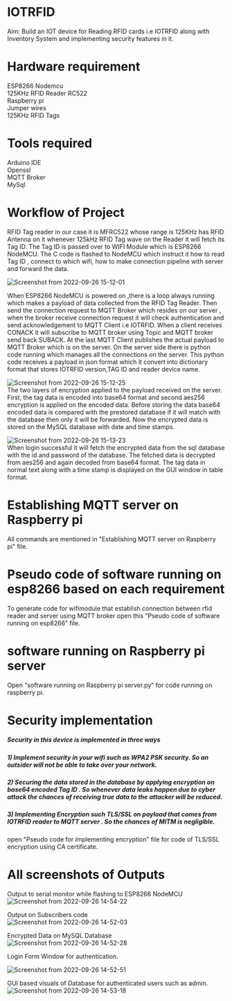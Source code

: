 # IOTRFID
Aim: Build an IOT device for Reading RFID cards i.e IOTRFID along with Inventory System and implementing security features in it.


# Hardware requirement
ESP8266 Nodemcu <br/>
125KHz RFID Reader RC522 <br/>
Raspberry pi <br/>
Jumper wires <br/>
125KHz RFID Tags <br/>

# Tools required
Arduino IDE <br/>
Openssl <br/>
MQTT Broker <br/>
MySql <br/>

# Workflow of Project
RFID Tag reader in our case it is MFRC522  whose range  is 125KHz has RFID Antenna on it whenever 125kHz RFID Tag wave on the Reader it will fetch its Tag ID.
The Tag ID is passed over to WIFI Module which is ESP8266 NodeMCU.
The C code is flashed to NodeMCU which instruct it how to read Tag ID , connect to which wifi, how to make connection pipeline with server and forward the data.  

![Screenshot from 2022-09-26 15-12-01](https://user-images.githubusercontent.com/55538188/192245567-90cda218-da2f-408b-b45f-a477ad119a65.png)

When ESP8266 NodeMCU is powered on ,there is a loop always running which makes a payload of data collected from the RFID Tag Reader.
Then send the connection request to MQTT Broker which resides on our server , when the broker receive connection request it will check authentication and send acknowledgement to MQTT Client i.e IOTRFID.
When a client receives CONACK it will subscribe to MQTT broker using Topic and MQTT broker send back SUBACK.
At the last  MQTT Client publishes the actual payload to MQTT Broker which is on the server.
On the server side there is python code running which manages all the connections on the server.
This python code receives a payload in json format which it convert into dictionary format that stores IOTRFID version,TAG ID and reader device name.

![Screenshot from 2022-09-26 15-12-25](https://user-images.githubusercontent.com/55538188/192245599-46082312-2ab9-4bac-bdaa-6cad21073dda.png)<br/>
The two layers of encryption applied to the payload received on the server. First, the tag data is encoded into base64 format and second aes256 encryption is applied on the encoded data.
Before storing the data base64 encoded data is compared with the prestored database if it will match with the database then only it will be forwarded.
Now the encrypted data is stored on the MySQL database with date and time stamps.   

![Screenshot from 2022-09-26 15-13-23](https://user-images.githubusercontent.com/55538188/192245614-a7668362-a10e-468a-9135-522dfcd47d13.png)<br/>
When login successful it will fetch the encrypted data from the sql database with the id and password of the database.
The fetched data is decrypted from aes256 and again decoded from base64 format.
The tag data in normal text along with a time stamp is displayed on the GUI window in table format.   

# Establishing MQTT server on Raspberry pi
All commands are mentioned in "Establishing MQTT server on Raspberry pi" file.
# Pseudo code of software running on esp8266 based on each requirement
To generate code for wifimodule that establish connection between rfid reader and server using  MQTT broker open this "Pseudo code of software running on esp8266" file.

# software running on Raspberry pi server
Open "software running on Raspberry pi server.py" for code running on raspberry pi.

# Security implementation


##### Security in this device is implemented in three ways
##### 1) Implement security in your wifi such as WPA2 PSK security. So an outsider will not be able to take over your network.<br/>
##### 2) Securing the data stored in the database by applying encryption on base64 encoded  Tag ID . So whenever data leaks happen due to cyber attack the chances of receiving true data to the attacker will be reduced.<br/>
##### 3) Implementing Encryption such TLS/SSL on payload that comes from  IOTRFID reader to MQTT server . So the chances of MITM is negligible. 
open "Pseudo code for implementing encryption" file for code of TLS/SSL encryption using CA certificate.

# All screenshots of Outputs

Output to serial monitor while flashing to ESP8266 NodeMCU
![Screenshot from 2022-09-26 14-54-22](https://user-images.githubusercontent.com/55538188/192242713-fafa21ea-2907-413f-bb88-72b7ec8fa647.png)


Output on Subscribers code <br/>
![Screenshot from 2022-09-26 14-52-03](https://user-images.githubusercontent.com/55538188/192242827-8bc49931-5ceb-4742-a1d9-a000bdde912b.png)


Encrypted Data on MySQL Database
![Screenshot from 2022-09-26 14-52-28](https://user-images.githubusercontent.com/55538188/192242899-3c2497f1-30b3-4e5a-965a-269732dfe1d0.png)


Login Form Window for authentication. 

![Screenshot from 2022-09-26 14-52-51](https://user-images.githubusercontent.com/55538188/192242950-22a52967-27cf-48dc-8d8f-8e2b182fe99d.png)

GUI based visuals of Database for authenticated users such as admin.
![Screenshot from 2022-09-26 14-53-18](https://user-images.githubusercontent.com/55538188/192243041-8b5db235-a37d-4294-854d-5b52d28b1815.png)






